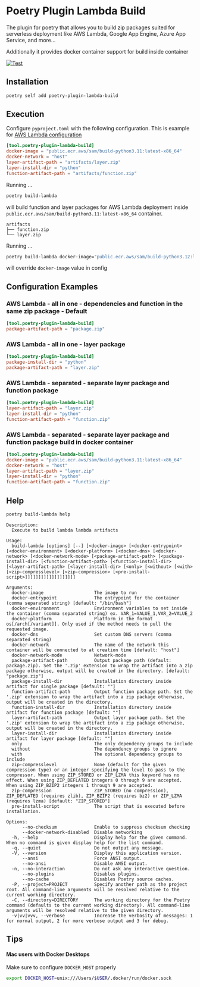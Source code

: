 # Poetry Plugin Lambda Build

The plugin for poetry that allows you to build zip packages suited for serverless deployment like AWS Lambda, Google App Engine, Azure App Service, and more...

Additionally it provides docker container support for build inside container

[![Test](https://github.com/micmurawski/poetry-plugin-lambda-build/actions/workflows/test.yml/badge.svg)](https://github.com/micmurawski/poetry-plugin-lambda-build/actions/workflows/test.yml)

## Installation

```bash
poetry self add poetry-plugin-lambda-build
```

## Execution

Configure `pyproject.toml` with the following configuration. This is example for [AWS Lambda configuration](#aws)

```.toml
[tool.poetry-plugin-lambda-build]
docker-image = "public.ecr.aws/sam/build-python3.11:latest-x86_64"
docker-network = "host"
layer-artifact-path = "artifacts/layer.zip"
layer-install-dir = "python"
function-artifact-path = "artifacts/function.zip"
```

Running ...

```bash
poetry build-lambda
```
will build function and layer packages for AWS Lambda deployment inside `public.ecr.aws/sam/build-python3.11:latest-x86_64` container.

```
artifacts
├── function.zip
└── layer.zip
```

Running ...

```bash
poetry build-lambda docker-image="public.ecr.aws/sam/build-python3.12:latest-x86_64"
```

will override `docker-image` value in config 

## Configuration Examples
### AWS Lambda - all in one - dependencies and function in the same zip package - Default

```.toml
[tool.poetry-plugin-lambda-build]
package-artifact-path = "package.zip"
```

### AWS Lambda - all in one - layer package
```.toml
[tool.poetry-plugin-lambda-build]
package-install-dir = "python"
package-artifact-path = "layer.zip"
```
### AWS Lambda - separated - separate layer package and function package

```.toml
[tool.poetry-plugin-lambda-build]
layer-artifact-path = "layer.zip"
layer-install-dir = "python"
function-artifact-path = "function.zip"
```
### <a name="aws"></a>AWS Lambda - separated - separate layer package and function package build in docker container

```.toml
[tool.poetry-plugin-lambda-build]
docker-image = "public.ecr.aws/sam/build-python3.11:latest-x86_64"
docker-network = "host"
layer-artifact-path = "layer.zip"
layer-install-dir = "python"
function-artifact-path = "function.zip"
```

## Help

```bash
poetry build-lambda help
```

```
Description:
  Execute to build lambda lambda artifacts

Usage:
  build-lambda [options] [--] [<docker-image> [<docker-entrypoint> [<docker-environment> [<docker-platform> [<docker-dns> [<docker-network> [<docker-network-mode> [<package-artifact-path> [<package-install-dir> [<function-artifact-path> [<function-install-dir> [<layer-artifact-path> [<layer-install-dir> [<only> [<without> [<with> [<zip-compresslevel> [<zip-compression> [<pre-install-script>]]]]]]]]]]]]]]]]]]]

Arguments:
  docker-image                   The image to run
  docker-entrypoint              The entrypoint for the container (comma separated string) [default: "/bin/bash"]
  docker-environment             Environment variables to set inside the container (comma separated string) ex. VAR_1=VALUE_1,VAR_2=VALUE_2
  docker-platform                Platform in the format os[/arch[/variant]]. Only used if the method needs to pull the requested image.
  docker-dns                     Set custom DNS servers (comma separated string)
  docker-network                 The name of the network this container will be connected to at creation time [default: "host"]
  docker-network-mode            Network-mode
  package-artifact-path          Output package path (default: package.zip). Set the '.zip' extension to wrap the artifact into a zip package otherwise, output will be created in the directory. [default: "package.zip"]
  package-install-dir            Installation directory inside artifact for single package [default: ""]
  function-artifact-path         Output function package path. Set the '.zip' extension to wrap the artifact into a zip package otherwise, output will be created in the directory.
  function-install-dir           Installation directory inside artifact for function package [default: ""]
  layer-artifact-path            Output layer package path. Set the '.zip' extension to wrap the artifact into a zip package otherwise, output will be created in the directory.
  layer-install-dir              Installation directory inside artifact for layer package [default: ""]
  only                           The only dependency groups to include
  without                        The dependency groups to ignore
  with                           The optional dependency groups to include
  zip-compresslevel              None (default for the given compression type) or an integer specifying the level to pass to the compressor. When using ZIP_STORED or ZIP_LZMA this keyword has no effect. When using ZIP_DEFLATED integers 0 through 9 are accepted. When using ZIP_BZIP2 integers 1 through 9 are accepted.
  zip-compression                ZIP_STORED (no compression), ZIP_DEFLATED (requires zlib), ZIP_BZIP2 (requires bz2) or ZIP_LZMA (requires lzma) [default: "ZIP_STORED"]
  pre-install-script             The script that is executed before installation.

Options:
      --no-checksum              Enable to suppress checksum checking
      --docker-network-disabled  Disable networking
  -h, --help                     Display help for the given command. When no command is given display help for the list command.
  -q, --quiet                    Do not output any message.
  -V, --version                  Display this application version.
      --ansi                     Force ANSI output.
      --no-ansi                  Disable ANSI output.
  -n, --no-interaction           Do not ask any interactive question.
      --no-plugins               Disables plugins.
      --no-cache                 Disables Poetry source caches.
  -P, --project=PROJECT          Specify another path as the project root. All command-line arguments will be resolved relative to the current working directory.
  -C, --directory=DIRECTORY      The working directory for the Poetry command (defaults to the current working directory). All command-line arguments will be resolved relative to the given directory.
  -v|vv|vvv, --verbose           Increase the verbosity of messages: 1 for normal output, 2 for more verbose output and 3 for debug.
```

## Tips
#### Mac users with Docker Desktops
Make sure to configure `DOCKER_HOST` properly
```bash
export DOCKER_HOST=unix:///Users/$USER/.docker/run/docker.sock
```
